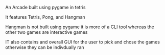 An Arcade built using pygame in tetris

It features Tetris, Pong, and Hangman

Hangman is not built using pygame it is more of a CLI tool whereas the other two games are interactive games 

IT also contains and overall GUI for the user to pick and chose the games otherwise they can be indivdually ran

